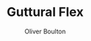 ---
title: Guttural Flex
subtitle: Oliver Boulton
description: "Installation\nThe BOX, Werkplaats Typografie, Arnhem, (NL)\nAcrylic on Steel, Variable Dimensions, 2018
"
---
